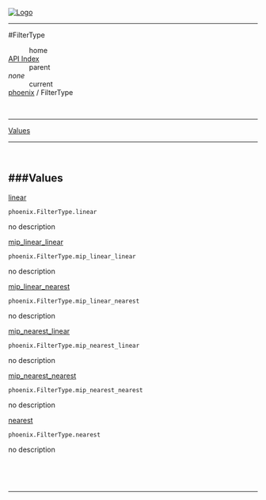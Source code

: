 
[![Logo](../../images/logo.png)](../../index.html)

---

#FilterType


&emsp;&emsp;&emsp;home   
[API Index](../../api/index.html#phoenix)   
&emsp;&emsp;&emsp;parent    
_none_   
&emsp;&emsp;&emsp;current    
[phoenix](./) / FilterType

<br/>

---


[Values](#Values)   


---

&nbsp;   

<a class="lift" name="Values" ></a>
###Values   
---
<a class="lift" name="linear" href="#linear">linear</a>



`phoenix.FilterType.linear`

<span class="small_desc_flat"> no description </span>   

<a class="lift" name="mip_linear_linear" href="#mip_linear_linear">mip_linear_linear</a>



`phoenix.FilterType.mip_linear_linear`

<span class="small_desc_flat"> no description </span>   

<a class="lift" name="mip_linear_nearest" href="#mip_linear_nearest">mip_linear_nearest</a>



`phoenix.FilterType.mip_linear_nearest`

<span class="small_desc_flat"> no description </span>   

<a class="lift" name="mip_nearest_linear" href="#mip_nearest_linear">mip_nearest_linear</a>



`phoenix.FilterType.mip_nearest_linear`

<span class="small_desc_flat"> no description </span>   

<a class="lift" name="mip_nearest_nearest" href="#mip_nearest_nearest">mip_nearest_nearest</a>



`phoenix.FilterType.mip_nearest_nearest`

<span class="small_desc_flat"> no description </span>   

<a class="lift" name="nearest" href="#nearest">nearest</a>



`phoenix.FilterType.nearest`

<span class="small_desc_flat"> no description </span>   

&nbsp;   



&nbsp;
&nbsp;
&nbsp;

---  


&nbsp;   
&nbsp;   
